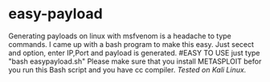# easy-payload
Generating payloads on linux with msfvenom is a headache to type commands.
I came up with a bash program to make this easy. Just secect and option, enter IP,Port and payload is generated.
#EASY TO USE 
just type "bash easypayload.sh"
Please make sure that you install METASPLOIT befor you run this Bash script and you have cc compiler.
*Tested on Kali Linux.*
